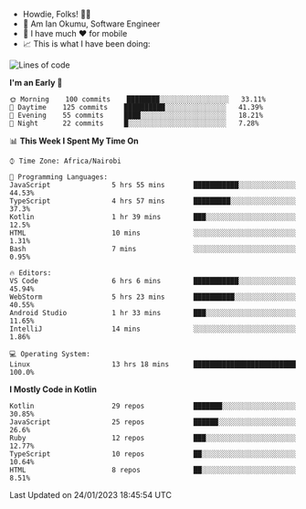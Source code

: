 
* Howdie, Folks! 👋🤓
* 🤪 Am Ian Okumu, Software Engineer
* 📱 I have much ❤️ for mobile
* 📈 This is what I have been doing:
  
<!-- <a href="https://otsembo.github.io/OtsemboPortfolio/" style="margin-right:.5%; margin-top=.5%;">
  <img align="center" src="https://github-readme-stats.vercel.app/api/top-langs/?username=otsembo&layout=compact" />
</a> -->

<!--START_SECTION:waka-->
![Lines of code](https://img.shields.io/badge/From%20Hello%20World%20I%27ve%20Written-896%20Thousand%20lines%20of%20code-blue)

**I'm an Early 🐤** 

```text
🌞 Morning    100 commits    ████████░░░░░░░░░░░░░░░░░   33.11% 
🌆 Daytime    125 commits    ██████████░░░░░░░░░░░░░░░   41.39% 
🌃 Evening    55 commits     ████░░░░░░░░░░░░░░░░░░░░░   18.21% 
🌙 Night      22 commits     █░░░░░░░░░░░░░░░░░░░░░░░░   7.28%

```


📊 **This Week I Spent My Time On** 

```text
⌚︎ Time Zone: Africa/Nairobi

💬 Programming Languages: 
JavaScript               5 hrs 55 mins       ███████████░░░░░░░░░░░░░░   44.53% 
TypeScript               4 hrs 57 mins       █████████░░░░░░░░░░░░░░░░   37.3% 
Kotlin                   1 hr 39 mins        ███░░░░░░░░░░░░░░░░░░░░░░   12.5% 
HTML                     10 mins             ░░░░░░░░░░░░░░░░░░░░░░░░░   1.31% 
Bash                     7 mins              ░░░░░░░░░░░░░░░░░░░░░░░░░   0.95%

🔥 Editors: 
VS Code                  6 hrs 6 mins        ███████████░░░░░░░░░░░░░░   45.94% 
WebStorm                 5 hrs 23 mins       ██████████░░░░░░░░░░░░░░░   40.55% 
Android Studio           1 hr 33 mins        ███░░░░░░░░░░░░░░░░░░░░░░   11.65% 
IntelliJ                 14 mins             ░░░░░░░░░░░░░░░░░░░░░░░░░   1.86%

💻 Operating System: 
Linux                    13 hrs 18 mins      █████████████████████████   100.0%

```

**I Mostly Code in Kotlin** 

```text
Kotlin                   29 repos            ███████░░░░░░░░░░░░░░░░░░   30.85% 
JavaScript               25 repos            ██████░░░░░░░░░░░░░░░░░░░   26.6% 
Ruby                     12 repos            ███░░░░░░░░░░░░░░░░░░░░░░   12.77% 
TypeScript               10 repos            ██░░░░░░░░░░░░░░░░░░░░░░░   10.64% 
HTML                     8 repos             ██░░░░░░░░░░░░░░░░░░░░░░░   8.51%

```



 Last Updated on 24/01/2023 18:45:54 UTC
<!--END_SECTION:waka-->

<br />
<br />
<br />
<br />
<br />
  
  </div>
<!---
otsembo/otsembo is a ✨ special ✨ repository because its `README.md` (this file) appears on your GitHub profile.
You can click the Preview link to take a look at your changes.
--->

